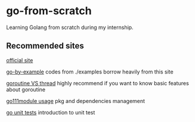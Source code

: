 # go-from-scratch
Learning Golang from scratch during my internship.
## Recommended sites
[official site](https://go.dev/)

[go-by-example](https://gobyexample.com/) codes from ./examples borrow heavily from this site

[goroutine VS thread](https://www.geeksforgeeks.org/golang-goroutine-vs-thread/) highly recommend if you want to know basic features about goroutine

[go111module usage](https://wayou.github.io/2021/10/05/GO111MODULE_%E5%8F%8A_Go_%E6%A8%A1%E5%9D%97/) pkg and dependencies management

[go unit tests](https://geektutu.com/post/quick-go-test.html) introduction to unit test